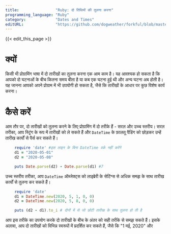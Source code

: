 ```yaml
---
title:                "Ruby: दो तिथियों की तुलना करना"
programming_language: "Ruby"
category:             "Dates and Times"
editURL:              "https://github.com/dogweather/forkful/blob/master/content/hi/ruby/comparing-two-dates.md"
---
```


{{< edit_this_page >}}

# क्यों

किसी भी प्रोग्रामिंग भाषा में दो तारीखों का तुलना करना एक आम काम है। यह आवश्यक हो सकता है कि आपको दो घटनाओं के बीच कितना समय बीता है या कब एक घटना हुई थी और अन्य घटना अब होती है। यह जानना आपको अपने प्रोग्राम में भी उपयोगी हो सकता है, जैसे कि तारीखों के आधार पर कुछ विशेष कार्य करना।

# कैसे करें

आम तौर पर, दो तारीखों को तुलना करने के लिए प्रोग्रामिंग में दो तरीके हैं - सरल और उच्च स्तरीय। सरल तरीका, आप स्ट्रिंग के रूप में तारीखों को ले सकते हैं और `DateTime` के फ़ालतू पैडिंग को छोड़कर उन्हें तारीख कार्यों से पैर्स कर सकते हैं।

```Ruby
    require 'date' #इस लाइन के बिना DateTime वर्क नहीं करेंगे
    d1 = "2020-05-01"
    d2 = "2020-05-08"

    puts Date.parse(d2) - Date.parse(d1) #7
```

उच्च स्तरीय तरीका, आप `DateTime` ऑब्जेक्ट्स को लाइब्रेरी के सेटिंग्स से अधिक समझ के साथ तारीख कार्यों से तुलना कर सकते हैं।

```Ruby
    require 'date'
    d1 = DateTime.new(2020, 5, 1, 0, 0)
    d2 = DateTime.new(2020, 5, 8, 0, 0)

    puts (d2 - d1).to_i # दोनों में से जो छोटी तारीख के साथ तुलना हो ती है
```

आप इस तरीके का उपयोग करके दो तारीखों के बीच के अंतर को सही तरीके से समझ सकते हैं। इसके अलावा, आप दो तारीखों को विभिन्न स्वरूपों में प्रदर्शित कर सकते हैं, जैसे कि "1 मई, 2020" और